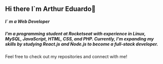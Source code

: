 ## Hi there I`m Arthur Eduardo👋

##### I` m a Web Developer
##### I'm a programming student at Rocketseat with experience in Linux, MySQL, JavaScript, HTML, CSS, and PHP. Currently, I'm expanding my skills by studying React.js and Node.js to become a full-stack developer.

Feel free to check out my repositories and connect with me!


